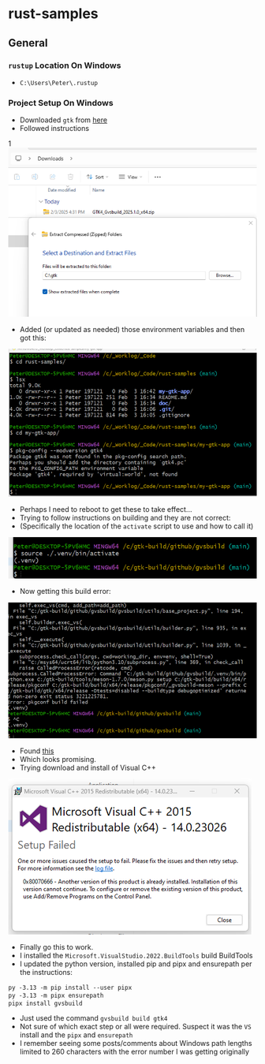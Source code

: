 # rust-samples

## General

### `rustup` Location On Windows

- `C:\Users\Peter\.rustup`

### Project Setup On Windows

- Downloaded `gtk` from [here](https://github.com/wingtk/gvsbuild#development-environment)
- Followed instructions

1![](doc/2025-02-03-01.png)

- Added (or updated as needed) those environment variables and then got this:

![](doc/2025-02-03-02.png)

- Perhaps I need to reboot to get these to take effect...
- Trying to follow instructions on building and they are not correct:
- (Specifically the location of the `activate` script to use and how to call it)

![](doc/2025-02-03-03.png)

- Now getting this build error:

![](doc/2025-02-03-04.png)

- Found [this](https://stackoverflow.com/questions/58464223/how-to-fix-that-running-any-defined-script-in-npm-fails-with-error-3221225781)
- Which looks promising.
- Trying download and install of Visual C++

![](doc/2025-02-03-05.png)

- Finally go this to work.
- I installed the `Microsoft.VisualStudio.2022.BuildTools` build BuildTools
- I updated the python version, installed pip and pipx and ensurepath per the instructions:

```text
py -3.13 -m pip install --user pipx
py -3.13 -m pipx ensurepath
pipx install gvsbuild
```

- Just used the command `gvsbuild build gtk4`
- Not sure of which exact step or all were required. Suspect it was the `VS` install and the `pipx` and `ensurepath`
- I remember seeing some posts/comments about Windows path lengths limited to 260 characters with the error number I was getting originally